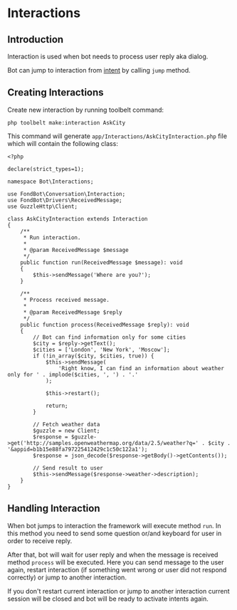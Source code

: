# Interactions

## Introduction
Interaction is used when bot needs to process user reply aka dialog.

Bot can jump to interaction from [intent](/intents) by calling `jump` method.

## Creating Interactions

Create new interaction by running toolbelt command:

    php toolbelt make:interaction AskCity

This command will generate `app/Interactions/AskCityInteraction.php` file which will contain the following class:
   
    <?php
    
    declare(strict_types=1);
    
    namespace Bot\Interactions;
    
    use FondBot\Conversation\Interaction;
    use FondBot\Drivers\ReceivedMessage;
    use GuzzleHttp\Client;
    
    class AskCityInteraction extends Interaction
    {
        /**
         * Run interaction.
         *
         * @param ReceivedMessage $message
         */
        public function run(ReceivedMessage $message): void
        {
            $this->sendMessage('Where are you?');
        }
    
        /**
         * Process received message.
         *
         * @param ReceivedMessage $reply
         */
        public function process(ReceivedMessage $reply): void
        {
            // Bot can find information only for some cities
            $city = $reply->getText();
            $cities = ['London', 'New York', 'Moscow'];
            if (!in_array($city, $cities, true)) {
                $this->sendMessage(
                    'Right know, I can find an information about weather only for ' . implode($cities, ', ') . '.'
                );
    
                $this->restart();
    
                return;
            }
    
            // Fetch weather data
            $guzzle = new Client;
            $response = $guzzle->get('http://samples.openweathermap.org/data/2.5/weather?q=' . $city . '&appid=b1b15e88fa797225412429c1c50c122a1');
            $response = json_decode($response->getBody()->getContents());
    
            // Send result to user
            $this->sendMessage($response->weather->description);
        }
    } 
    
## Handling Interaction    
When bot jumps to interaction the framework will execute method `run`. 
In this method you need to send some question or/and keyboard for user in order to receive reply. 

After that, bot will wait for user reply and when the message is received method `process` will be executed.
Here you can send message to the user again, restart interaction (if something went wrong or user did not respond correctly) or jump to another interaction.

If you don't restart current interaction or jump to another interaction current session will be closed and bot will be ready to activate intents again.

    
